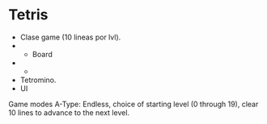 # Tetris
- Clase game (10 lineas por lvl).
- - Board
- - 
- Tetromino.
- UI


Game modes
A-Type: Endless, choice of starting level (0 through 19), clear 10 lines to advance to the next level.






















